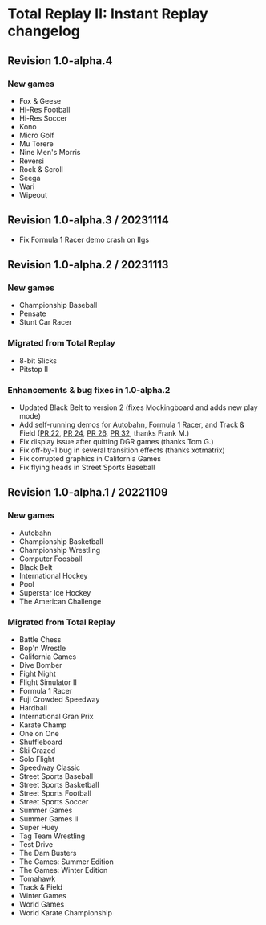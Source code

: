 # Total Replay II: Instant Replay changelog

## Revision 1.0-alpha.4

### New games

- Fox & Geese
- Hi-Res Football
- Hi-Res Soccer
- Kono
- Micro Golf
- Mu Torere
- Nine Men's Morris
- Reversi
- Rock & Scroll
- Seega
- Wari
- Wipeout

## Revision 1.0-alpha.3 / 20231114

- Fix Formula 1 Racer demo crash on IIgs

## Revision 1.0-alpha.2 / 20231113

### New games

- Championship Baseball
- Pensate
- Stunt Car Racer

### Migrated from Total Replay

- 8-bit Slicks
- Pitstop II

### Enhancements & bug fixes in 1.0-alpha.2

- Updated Black Belt to version 2 (fixes Mockingboard and adds new play mode)
- Add self-running demos for Autobahn, Formula 1 Racer, and Track & Field ([PR 22](https://github.com/a2-4am/4sports/pull/22), [PR 24](https://github.com/a2-4am/4sports/pull/24), [PR 26](https://github.com/a2-4am/4sports/pull/26), [PR 32](https://github.com/a2-4am/4sports/pull/32), thanks Frank M.)
- Fix display issue after quitting DGR games (thanks Tom G.)
- Fix off-by-1 bug in several transition effects (thanks xotmatrix)
- Fix corrupted graphics in California Games
- Fix flying heads in Street Sports Baseball

## Revision 1.0-alpha.1 / 20221109

### New games

- Autobahn
- Championship Basketball
- Championship Wrestling
- Computer Foosball
- Black Belt
- International Hockey
- Pool
- Superstar Ice Hockey
- The American Challenge

### Migrated from Total Replay

- Battle Chess
- Bop'n Wrestle
- California Games
- Dive Bomber
- Fight Night
- Flight Simulator II
- Formula 1 Racer
- Fuji Crowded Speedway
- Hardball
- International Gran Prix
- Karate Champ
- One on One
- Shuffleboard
- Ski Crazed
- Solo Flight
- Speedway Classic
- Street Sports Baseball
- Street Sports Basketball
- Street Sports Football
- Street Sports Soccer
- Summer Games
- Summer Games II
- Super Huey
- Tag Team Wrestling
- Test Drive
- The Dam Busters
- The Games: Summer Edition
- The Games: Winter Edition
- Tomahawk
- Track & Field
- Winter Games
- World Games
- World Karate Championship
